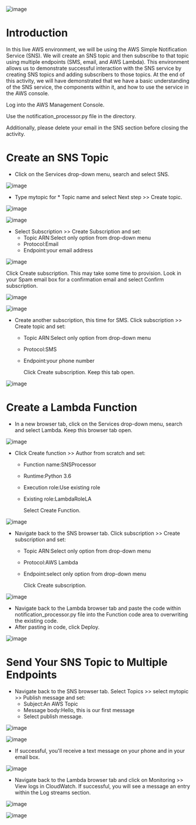 ![image](https://user-images.githubusercontent.com/44756128/114725286-fec84d00-9d01-11eb-863f-31e928d5f6f8.png)

# Introduction
In this live AWS environment, we will be using the AWS Simple Notification Service (SNS). We will create an SNS topic and then subscribe to that topic using multiple endpoints (SMS, email, and AWS Lambda). This environment allows us to demonstrate successful interaction with the SNS service by creating SNS topics and adding subscribers to those topics. At the end of this activity, we will have demonstrated that we have a basic understanding of the SNS service, the components within it, and how to use the service in the AWS console.

Log into the AWS Management Console.

Use the notification_processor.py file in the directory.

Additionally, please delete your email in the SNS section before closing the activity.

# Create an SNS Topic
  - Click on the Services drop-down menu, search and select SNS.

![image](https://user-images.githubusercontent.com/44756128/114726862-5a470a80-9d03-11eb-94f5-1908856054d4.png)

  - Type mytopic for * Topic name and select Next step >> Create topic.

![image](https://user-images.githubusercontent.com/44756128/114726950-6af78080-9d03-11eb-98c6-26dc5059674a.png)

![image](https://user-images.githubusercontent.com/44756128/114727102-8bbfd600-9d03-11eb-89ef-437acde7b1fc.png)

  - Select Subscription >> Create Subscription and set:
    - Topic ARN:Select only option from drop-down menu
    - Protocol:Email
    - Endpoint:your email address

![image](https://user-images.githubusercontent.com/44756128/114727300-b6aa2a00-9d03-11eb-9881-1dd65593b1cf.png)

   Click Create subscription. This may take some time to provision. Look in your Spam email box for a confirmation email and select Confirm subscription.

![image](https://user-images.githubusercontent.com/44756128/114727390-c9bcfa00-9d03-11eb-9aa9-856066225627.png)

![image](https://user-images.githubusercontent.com/44756128/114727459-d5102580-9d03-11eb-99e9-1ec0a53ddd9d.png)

  - Create another subscription, this time for SMS. Click subscription >> Create topic and set:
    - Topic ARN:Select only option from drop-down menu
    - Protocol:SMS
    - Endpoint:your phone number

      Click Create subscription. Keep this tab open.

![image](https://user-images.githubusercontent.com/44756128/114727653-025cd380-9d04-11eb-8bf3-03f1dfd0a09c.png)

# Create a Lambda Function
  - In a new browser tab, click on the Services drop-down menu, search and select Lambda. Keep this browser tab open.

![image](https://user-images.githubusercontent.com/44756128/114727853-2f10eb00-9d04-11eb-9f4e-70403964794f.png)

  - Click Create function >> Author from scratch and set:
    - Function name:SNSProcessor
    - Runtime:Python 3.6
    - Execution role:Use existing role
    - Existing role:LambdaRoleLA

      Select Create Function.

![image](https://user-images.githubusercontent.com/44756128/114727987-4c45b980-9d04-11eb-81ce-85d646eb76ca.png)

  - Navigate back to the SNS browser tab. Click subscription >> Create subscription and set:
    - Topic ARN:Select only option from drop-down menu
    - Protocol:AWS Lambda
    - Endpoint:select only option from drop-down menu

      Click Create subscription.

![image](https://user-images.githubusercontent.com/44756128/114728089-654e6a80-9d04-11eb-9582-258081dad67d.png)

  - Navigate back to the Lambda browser tab and paste the code within notification_processor.py file into the Function code area to overwriting the existing code. 
  - After pasting in code, click Deploy.

![image](https://user-images.githubusercontent.com/44756128/114728427-b2cad780-9d04-11eb-8f45-b68c69e5546f.png)

# Send Your SNS Topic to Multiple Endpoints
  - Navigate back to the SNS browser tab. Select Topics >> select mytopic >> Publish message and set:
    - Subject:An AWS Topic
    - Message body:Hello, this is our first message
    - Select publish message.

![image](https://user-images.githubusercontent.com/44756128/114728695-ee65a180-9d04-11eb-8deb-e6927db7e3d2.png)

![image](https://user-images.githubusercontent.com/44756128/114728532-cb3af200-9d04-11eb-8dd1-7b7e584cbf49.png)

  - If successful, you'll receive a text message on your phone and in your email box.

![image](https://user-images.githubusercontent.com/44756128/114728866-194ff580-9d05-11eb-9e6f-7bdfa8ae71a0.png)

  - Navigate back to the Lambda browser tab and click on Monitoring >> View logs in CloudWatch. If successful, you will see a message an entry within the Log streams section.

![image](https://user-images.githubusercontent.com/44756128/114729064-43091c80-9d05-11eb-95f3-97b69a92b7f2.png)

![image](https://user-images.githubusercontent.com/44756128/114729143-54eabf80-9d05-11eb-93ba-3c1a49aa4b7a.png)
